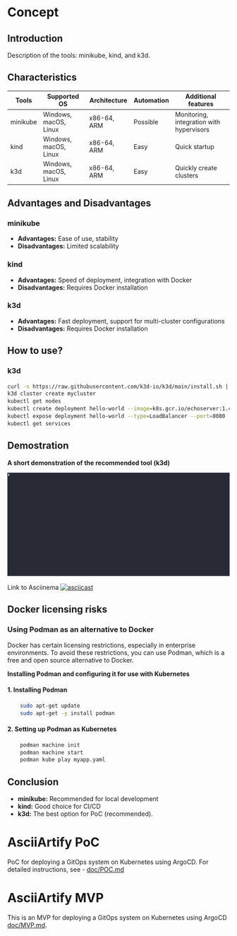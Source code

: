 # Concept

## Introduction
Description of the tools: minikube, kind, and k3d.

## Characteristics
| Tools      | Supported OS          | Architecture | Automation | Additional features                      |
|------------|-----------------------|--------------|------------|------------------------------------------|
| minikube   | Windows, macOS, Linux | x86-64, ARM  | Possible   | Monitoring, integration with hypervisors |
| kind       | Windows, macOS, Linux | x86-64, ARM  | Easy       | Quick startup                            |
| k3d        | Windows, macOS, Linux | x86-64, ARM  | Easy       | Quickly create clusters                  |

## Advantages and Disadvantages
### minikube
* **Advantages:** Ease of use, stability
* **Disadvantages:** Limited scalability

### kind
* **Advantages:** Speed of deployment, integration with Docker
* **Disadvantages:** Requires Docker installation

### k3d
* **Advantages:** Fast deployment, support for multi-cluster configurations
* **Disadvantages:** Requires Docker installation

## How to use?
### k3d
```bash
curl -s https://raw.githubusercontent.com/k3d-io/k3d/main/install.sh | bash
k3d cluster create mycluster
kubectl get nodes
kubectl create deployment hello-world --image=k8s.gcr.io/echoserver:1.4
kubectl expose deployment hello-world --type=LoadBalancer --port=8080
kubectl get services
```
## Demostration
**A short demonstration of the recommended tool (k3d)**

![Image](/.data/demo.gif)

Link to Asciinema
[![asciicast](https://asciinema.org/a/Fz3wzWDkzaSvE6mKduCUG8kc1.svg)](https://asciinema.org/a/Fz3wzWDkzaSvE6mKduCUG8kc1)

## Docker licensing risks 

### Using Podman as an alternative to Docker 

Docker has certain licensing restrictions, especially in enterprise environments. To avoid these restrictions, you can use Podman, which is a free and open source alternative to Docker. 

**Installing Podman and configuring it for use with Kubernetes** 

#### 1. Installing Podman
```bash
    sudo apt-get update
    sudo apt-get -y install podman
```
#### 2. Setting up Podman as Kubernetes
```bash
    podman machine init
    podman machine start
    podman kube play myapp.yaml
```

## Conclusion
* **minikube:** Recommended for local development
* **kind:** Good choice for CI/CD
* **k3d:** The best option for PoC (recommended).

# AsciiArtify PoC

PoC for deploying a GitOps system on Kubernetes using ArgoCD.
For detailed instructions, see - [doc/POC.md](doc/POC.md)

# AsciiArtify MVP

This is an MVP for deploying a GitOps system on Kubernetes using ArgoCD [doc/MVP.md](doc/MVP.md).
